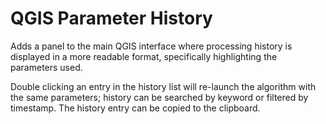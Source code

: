 # QGIS Parameter History

Adds a panel to the main QGIS interface where processing history is displayed in a more readable format, specifically highlighting the parameters used.<br>

Double clicking an entry in the history list will re-launch the algorithm with the same parameters; history can be searched by keyword or filtered by timestamp. The history entry can be copied to the clipboard.
